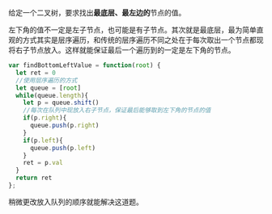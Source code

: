 给定一个二叉树，要求找出**最底层、最左边的**节点的值。

左下角的值不一定是左子节点，也可能是有子节点。其次就是最底层，最为简单直观的方式其实是层序遍历，和传统的层序遍历不同之处在于每次取出一个节点都现将右子节点放入。这样就能保证最后一个遍历到的一定是左下角的节点。

```javascript
var findBottomLeftValue = function(root) {
  let ret = 0
  //使用层序遍历的方式
  let queue = [root]
  while(queue.length){
    let p = queue.shift()
    //每次在队列中现放入右子节点，保证最后能够取到左下角的节点的值
    if(p.right){
      queue.push(p.right)
    }
    if(p.left){
      queue.push(p.left)
    }
    ret = p.val
  }
  return ret
};
```

稍微更改放入队列的顺序就能解决这道题。